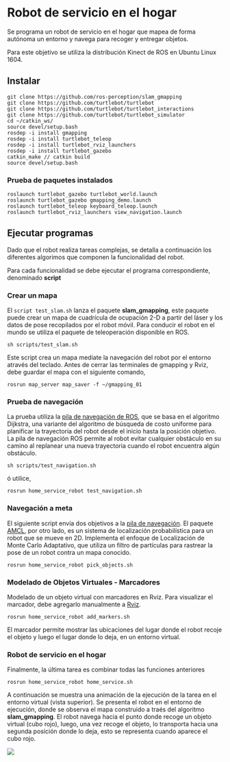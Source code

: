 # Robot de servicio en el hogar

<!-- program a home service robot that will autonomously map an environtment and navigate to pickup and deliver objects -->
Se programa un robot de servicio en el hogar que mapea de forma autónoma un entorno y navega para recoger y entregar objetos.

Para este objetivo se utiliza la distribución Kinect de ROS en Ubuntu Linux 1604.



## Instalar 

```
git clone https://github.com/ros-perception/slam_gmapping
git clone https://github.com/turtlebot/turtlebot
git clone https://github.com/turtlebot/turtlebot_interactions
git clone https://github.com/turtlebot/turtlebot_simulator
cd ~/catkin_ws/
source devel/setup.bash
rosdep -i install gmapping
rosdep -i install turtlebot_teleop
rosdep -i install turtlebot_rviz_launchers
rosdep -i install turtlebot_gazebo
catkin_make // catkin build
source devel/setup.bash
```

<!-- ```
sudo apt-get install ros-kinetic-turtlebot ros-kinetic-turtlebot-apps ros-kinetic-turtlebot-interactions ros-kinetic-turtlebot-simulator ros-kinetic-kobuki-ftdi ros-kinetic-ar-track-alvar-msgs
```

The vm had an error, but this shouldn't be present in a fresh install

```
git clone git://github.com/ros/rospkg.git
python setup.py install --user
``` 
or (this works for me!)

```
apt-get install python-rospkg
``` -->

###  Prueba de paquetes instalados
<!-- Test the installed packages -->

```
roslaunch turtlebot_gazebo turtlebot_world.launch
roslaunch turtlebot_gazebo gmapping_demo.launch
roslaunch turtlebot_teleop keyboard_teleop.launch
roslaunch turtlebot_rviz_launchers view_navigation.launch
```

## Ejecutar programas

Dado que el robot realiza tareas complejas, se detalla a continuación los diferentes algorimos que componen  la funcionalidad del robot.

Para cada funcionalidad se debe ejecutar el programa correspondiente, denominado **script**

<!-- ### Create a map. 

The script launches the **slam_gmapping** package, this package can create a 2-D occupancy grid map from laser and pose data collected by the mobile robot. To drive the robot in the world is used the teleoperation package.
-->

### Crear un mapa 

El `script test_slam.sh` lanza el paquete **slam_gmapping**, este paquete puede crear un mapa de cuadrícula de ocupación 2-D a partir del láser y los datos de pose recopilados por el robot móvil. Para conducir el robot en el mundo se utiliza el paquete de teleoperación disponible en ROS.

```
sh scripts/test_slam.sh
```

<!-- Create a map driving the robot throught the world via the keyboard. before close de gmapping and rviz terminals, save the map, -->
Este script crea un mapa mediate la navegación del robot por el entorno através del teclado. Antes de cerrar las terminales de gmapping y Rviz, debe guardar el mapa con el siguiente comando,

```
rosrun map_server map_saver -f ~/gmapping_01
```

<!-- ###  Navigation Test 


The test uses the ROS [Navigation Stack](http://wiki.ros.org/navigation/Tutorials/SendingSimpleGoals), which is based on the Dijkstra's, a variant of the Uniform Cost Search algorithm, to plan the robot trajectory from start to goal position. The ROS navigation stack permits the robot to avoid any obstacle on its path by re-planning a new trajectory once the robot encounters them. -->

### Prueba de navegación

La prueba utiliza la [pila de navegación de ROS](http://wiki.ros.org/navigation/Tutorials/SendingSimpleGoals), que se basa en el algoritmo Dijkstra, una variante del algoritmo de búsqueda de costo uniforme para planificar la trayectoria del robot desde el inicio hasta la posición objetivo. La pila de navegación ROS permite al robot evitar cualquier obstáculo en su camino al replanear una nueva trayectoria cuando el robot encuentra algún obstáculo.

```
sh scripts/test_navigation.sh
```

ó utilice,

```
rosrun home_service_robot test_navigation.sh
```

<!-- ### Navigation Goal

Send two goals to the [Navigation Stack](http://wiki.ros.org/navigation/Tutorials/SendingSimpleGoals). The [Amcl](http://wiki.ros.org/amcl) package is a probabilistic localization system for a robot moving in 2D. It implements the Adaptive Monte Carlo Localization approach, which uses a particle filter to track the pose of a robot against a known map. -->

### Navegación a  meta

El siguiente script envía dos objetivos a la [pila de navegación](http://wiki.ros.org/navigation/Tutorials/SendingSimpleGoals). El paquete [AMCL](http://wiki.ros.org/amcl), por otro lado, es un sistema de localización probabilística para un robot que se mueve en 2D. Implementa el enfoque de  Localización de Monte Carlo Adaptativo, que utiliza un filtro de partículas para rastrear la pose de un robot contra un mapa conocido.


```
rosrun home_service_robot pick_objects.sh
```

<!-- ### Modeling Virtual Objects - Markers

Modeling a virtual object with markers in rviz. In order to visualiza the marker you have to manually add it to Rviz. -->

### Modelado de Objetos Virtuales - Marcadores

Modelado de un objeto virtual con marcadores en Rviz. Para visualizar el marcador, debe agregarlo manualmente a [Rviz](http://wiki.ros.org/rviz/DisplayTypes/Marker).


```
rosrun home_service_robot add_markers.sh
```

El marcador permite mostrar las ubicaciones del lugar donde el robot recoje el objeto y luego el lugar donde lo deja, en un entorno virtual.

<!-- ### Home Service Robot

Finally, the last task is to combine all the above functionality, -->

### Robot de servicio en el hogar

Finalmente, la última tarea es combinar todas las funciones anteriores

```
rosrun home_service_robot home_service.sh
```

A continuación se muestra una animación de la ejecución de la tarea en el entorno virtual (vista superior). Se presenta el robot en el entorno de ejecución, donde se observa el mapa construido a traés del algoritmo **slam_gmapping**. El robot navega hacia el punto donde recoge un objeto virtual (cubo rojo), luego, una vez recoge el objeto, lo transporta hacia una segunda posición donde lo deja, esto se representa cuando aparece el cubo rojo.

![](https://github.com/jcorredorc/home_service_robot/blob/2f786e521e4a4d1f9f971a974f29b265bac3a89c/map/homeService.gif)


